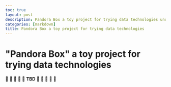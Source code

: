 ```yaml
---
toc: true
layout: post
description: Pandora Box a toy project for trying data technologies under the same context.
categories: [markdown]
title: Pandora Box a toy project for trying data technologies
---
```

# "Pandora Box" a toy project for trying data technologies

:construction: :construction: :construction: :construction: :construction: **TBD** :construction: :construction: :construction: :construction: :construction:
